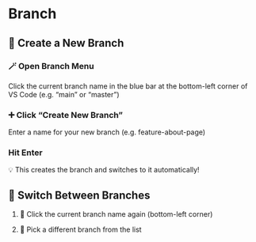 # Branch

## 🌿 Create a New Branch

### 🪄 Open Branch Menu

Click the current branch name in the blue bar at the bottom-left corner of VS Code (e.g. “main” or “master”)

### ➕ Click “Create New Branch”

Enter a name for your new branch (e.g. feature-about-page)

### Hit Enter

💡 This creates the branch and switches to it automatically!

## 🔄 Switch Between Branches

1. 🔽 Click the current branch name again (bottom-left corner)

1. 🧭 Pick a different branch from the list

